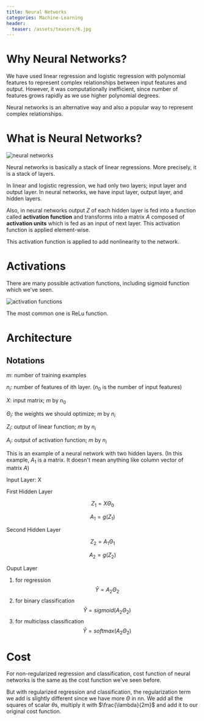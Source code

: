 ```yaml
---
title: Neural Networks
categories: Machine-Learning
header:
  teaser: /assets/teasers/6.jpg
---
```


# Why Neural Networks?

We have used linear regression and logistic regression with polynomial features to represent complex relationships between input features and output. However, it was computationally inefficient, since number of features grows rapidly as we use higher polynomial degrees.

Neural networks is an alternative way and also a popular way to represent complex relationships.

# What is Neural Networks?

![neural networks](https://lh3.googleusercontent.com/YqtV9cUDq8pA8F2keNh-iRfm_pRWFYZZWGO46MpKKSZqke8SxRTUyeoosP9rQ1Okhj8_V7Dw-VAww5VLW47HYoAkX8cHlewqSVNNxDdwY8Mu6gL4v27AlXwKhEkUuwP_wtexTi7B0A=w2400)

Neural networks is basically a stack of linear regressions. More precisely, it is a stack of layers.

In linear and logistic regression, we had only two layers; input layer and output layer. In neural networks, we have input layer, output layer, and hidden layers.

Also, in neural networks output $Z$ of each hidden layer is fed into a function called **activation function** and transforms into a matrix $A$ composed of **activation units** which is fed as an input of next layer. This activation function is applied element-wise.

This activation function is applied to add nonlinearity to the network.

# Activations

There are many possible activation functions, including sigmoid function which we've seen.

![activation functions]()

The most common one is ReLu function.

# Architecture

## Notations

$m$: number of training examples

$n_i$: number of features of ith layer. ($n_0$ is the number of input features)

$X$: input matrix; $m$ by $n_0$

$\Theta_i$: the weights we should optimize; $m$ by $n_i$

$Z_i$: output of linear function; $m$ by $n_i$

$A_i$: output of activation function; $m$ by $n_i$

This is an example of a neural network with two hidden layers.
(In this example, $A_1$ is a matrix. It doesn't mean anything like column vector of matrix $A$)

Input Layer: X

First Hidden Layer

$$ Z_1 = X\Theta_0 $$

$$ A_1 = g(Z_1) $$

Second Hidden Layer

$$ Z_2 = A_1\Theta_1 $$

$$ A_2 = g(Z_2) $$

Ouput Layer
1. for regression
$$ \hat{Y}=A_2\Theta_2$$
2. for binary classification
$$ \hat{Y}=sigmoid(A_2\Theta_2) $$
3. for multiclass classification
$$ \hat{Y}=softmax(A_2\Theta_2) $$

# Cost

For non-regularized regression and classification, cost function of neural networks is the same as the cost function we've seen before.

But with regularized regression and classification, the regularization term we add is slightly different since we have more $\Theta$ in nn. We add all the squares of scalar $\theta$s, multiply it with $\frac{\lambda}{2m}$ and add it to our original cost function.
